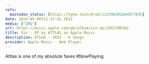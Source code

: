 ```yaml
---
refs:
  mastodon_status: [https://hyem.tech/@rob/112396301844977835]
date: 2024-05-06T21:37:41.261Z
media: ["291"]
url: https://music.apple.com/gb/album/sin-ep/1055700382
title: Sin - EP by ATTLAS on Apple Music
description: Album · 2015 · 6 Songs
provider: Apple Music - Web Player
---
```


Attlas is one of my absolute faves
#NowPlaying
